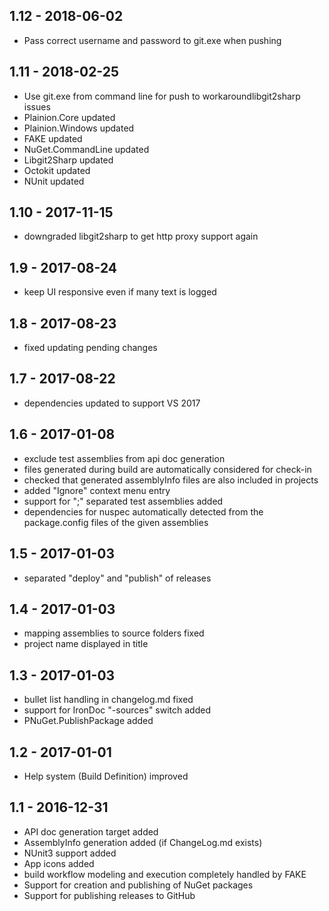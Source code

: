 ## 1.12 - 2018-06-02

- Pass correct username and password to git.exe when pushing

## 1.11 - 2018-02-25

- Use git.exe from command line for push to workaroundlibgit2sharp issues
- Plainion.Core updated
- Plainion.Windows updated
- FAKE updated
- NuGet.CommandLine updated
- Libgit2Sharp updated
- Octokit updated
- NUnit updated

## 1.10 - 2017-11-15

- downgraded libgit2sharp to get http proxy support again

## 1.9 - 2017-08-24

- keep UI responsive even if many text is logged

## 1.8 - 2017-08-23

- fixed updating pending changes

## 1.7 - 2017-08-22

- dependencies updated to support VS 2017

## 1.6 - 2017-01-08

- exclude test assemblies from api doc generation
- files generated during build are automatically considered for check-in
- checked that generated assemblyInfo files are also included in projects
- added "Ignore" context menu entry
- support for ";" separated test assemblies added
- dependencies for nuspec automatically detected from the package.config files of the given assemblies

## 1.5 - 2017-01-03

- separated "deploy" and "publish" of releases

## 1.4 - 2017-01-03

- mapping assemblies to source folders fixed
- project name displayed in title

## 1.3 - 2017-01-03

- bullet list handling in changelog.md fixed
- support for IronDoc "-sources" switch added
- PNuGet.PublishPackage added

## 1.2 - 2017-01-01

- Help system (Build Definition) improved

## 1.1 - 2016-12-31

- API doc generation target added
- AssemblyInfo generation added (if ChangeLog.md exists)
- NUnit3 support added
- App icons added
- build workflow modeling and execution completely handled by FAKE
- Support for creation and publishing of NuGet packages
- Support for publishing releases to GitHub
